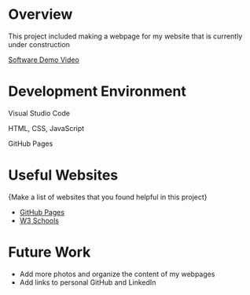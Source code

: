 # Overview

This project included making a webpage for my website that is currently under construction

[Software Demo Video](https://youtu.be/Ia7bMqOo2Jc)

# Development Environment

Visual Studio Code

HTML, CSS, JavaScript

GitHub Pages

# Useful Websites

{Make a list of websites that you found helpful in this project}
* [GitHub Pages](https://pages.github.com/)
* [W3 Schools](https://www.w3schools.com/)

# Future Work

* Add more photos and organize the content of my webpages
* Add links to personal GitHub and LinkedIn